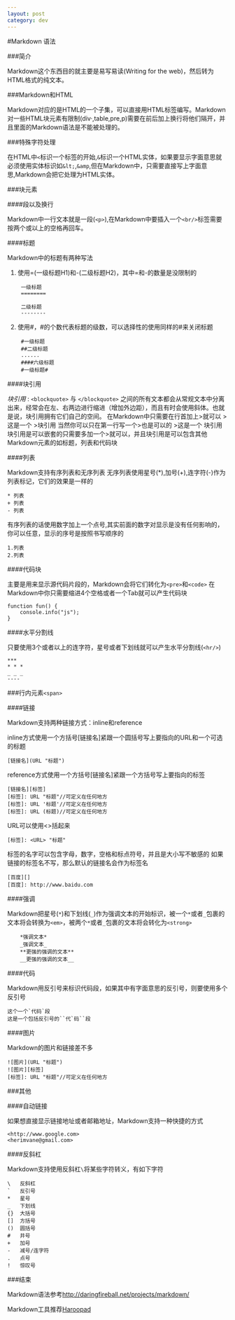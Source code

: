 ```yaml
---
layout: post
category: dev
---
```


#Markdown 语法

###简介

Markdown这个东西目的就主要是易写易读(Writing for the web)，然后转为HTML格式的纯文本。

###Markdown和HTML

Markdown对应的是HTML的一个子集，可以直接用HTML标签编写。Markdown对一些HTML块元素有限制(div·,table,pre,p)需要在前后加上换行将他们隔开，并且里面的Markdown语法是不能被处理的。

###特殊字符处理

在HTML中`<`标识一个标签的开始,`&`标识一个HTML实体，如果要显示字面意思就必须使用实体标识如`&lt;`,`&amp`,但在Markdown中，只需要直接写上字面意思,Markdown会把它处理为HTML实体。

###块元素


####段以及换行

Markdown中一行文本就是一段(`<p>`),在Markdown中要插入一个`<br/>`标签需要按两个或以上的空格再回车。

####标题

Markdown中的标题有两种写法

1. 使用=(一级标题H1)和-(二级标题H2)，其中=和-的数量是没限制的

		一级标题
        ========
        
        二级标题
        --------


2. 使用#，#的个数代表标题的级数，可以选择性的使用同样的#来关闭标题

		#一级标题
        ##二级标题
        ......
        ####六级标题
        #一级标题#

####块引用

*块引用* : `<blockquote>` 与 `</blockquote>` 之间的所有文本都会从常规文本中分离出来，经常会在左、右两边进行缩进（增加外边距），而且有时会使用斜体。也就是说，块引用拥有它们自己的空间。
在Markdown中只需要在行首加上>就可以
	>这是一个
	>块引用
当然你可以只在第一行写一个>也是可以的
	>这是一个
	块引用
块引用是可以嵌套的只需要多加一个>就可以，并且块引用是可以包含其他Markdown元素的如标题，列表和代码块

####列表

Markdown支持有序列表和无序列表
无序列表使用星号(*),加号(+),连字符(-)作为列表标记，它们的效果是一样的

	* 列表
	+ 列表
	- 列表

有序列表的话使用数字加上一个点号,其实前面的数字对显示是没有任何影响的，你可以任意，显示的序号是按照书写顺序的

	1.列表
	2.列表

####代码块

主要是用来显示源代码片段的，Markdown会将它们转化为`<pre>`和`<code>`
在Markdown中你只需要缩进4个空格或者一个Tab就可以产生代码块

	function fun() {
    	console.info("js");
    }
    
####水平分割线

只要使用3个或者以上的连字符，星号或者下划线就可以产生水平分割线(`<hr/>`)

	***
    * * *
	_ _ _
	----

###行内元素`<span>`

####链接

Markdown支持两种链接方式：inline和reference

inline方式使用一个方括号[链接名]紧跟一个圆括号写上要指向的URL和一个可选的标题

	[链接名](URL "标题")
    
reference方式使用一个方括号[链接名]紧跟一个方括号写上要指向的标签

	[链接名][标签]
    [标签]: URL "标题"//可定义在任何地方
    [标签]: URL '标题'//可定义在任何地方
    [标签]: URL (标题)//可定义在任何地方

URL可以使用<>括起来

	[标签]: <URL> "标题"

标签的名字可以包含字母，数字，空格和标点符号，并且是大小写不敏感的
如果链接的标签名不写，那么默认的链接名会作为标签名
	
    [百度][]
    [百度]: http://www.baidu.com

####强调

Markdown把星号(`*`)和下划线(`_`)作为强调文本的开始标识，被一个`*`或者`_`包裹的文本将会转换为`<em>`，被两个`*`或者`_`包裹的文本将会转化为`<strong>`
		
        *强调文本*
        _强调文本_
        **更强的强调的文本**
        __更强的强调的文本__

####代码

Markdown用反引号来标识代码段，如果其中有字面意思的反引号，则要使用多个反引号

	这个一个`代码`段
    这是一个包括反引号的``代`码``段

####图片

Markdown的图片和链接差不多

	
    ![图片](URL "标题")
	![图片][标签]
    [标签]: URL "标题"//可定义在任何地方
    
###其他

####自动链接

如果想直接显示链接地址或者邮箱地址，Markdown支持一种快捷的方式
	
    <http://www.google.com>
	<herimvane@gmail.com>

####反斜杠

Markdown支持使用反斜杠`\`将某些字符转义，有如下字符
	
    \   反斜杠
    `   反引号
    *   星号
    _   下划线
    {}  大括号
    []  方括号
    ()  圆括号
    #   井号
    +   加号
    -   减号/连字符
    .   点号
    !   惊叹号

###结束

Markdown语法参考<http://daringfireball.net/projects/markdown/>

Markdown工具推荐[Haroopad](http://pad.haroopress.com)